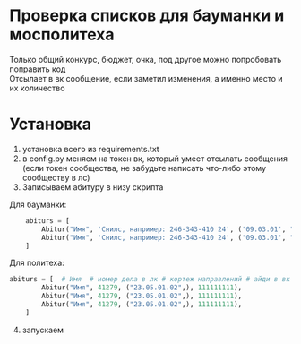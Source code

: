 # Проверка списков для бауманки и мосполитеха
Только общий конкурс, бюджет, очка, под другое можно попробовать поправить код  
Отсылает в вк сообщение, если заметил изменения, а именно место и их количество
# Установка
1. установка всего из requirements.txt
2. в config.py меняем на токен вк, который умеет отсылать сообщения
(если токен сообщества, не забудьте написать что-либо этому сообществу в лс)
3. Записываем абитуру в низу скрипта  

Для бауманки:
```python
    abiturs = [                                                                               # обязательно из цифр
        Abitur("Имя", 'Снилс, например: 246-343-410 24', ('09.03.01', "Направления кортежем"), int("id v vk")),
        Abitur("Имя", 'Снилс, например: 246-343-410 24', ('09.03.01', "Направления кортежем"), int("id v vk")),
    ]
```  
Для политеха:
```python
abiturs = [  # Имя  # номер дела в лк # кортеж направлений # айди в вк
        Abitur("Имя", 41279, ("23.05.01.02",), 111111111),
        Abitur("Имя", 41279, ("23.05.01.02",), 111111111),
        Abitur("Имя", 41279, ("23.05.01.02",), 111111111),
    ]
```
4. запускаем
